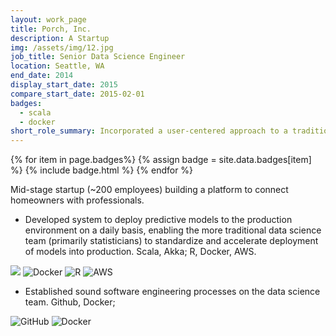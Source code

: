 ```yaml
---
layout: work_page
title: Porch, Inc.
description: A Startup
img: /assets/img/12.jpg
job_title: Senior Data Science Engineer
location: Seattle, WA
end_date: 2014
display_start_date: 2015
compare_start_date: 2015-02-01
badges: 
  - scala
  - docker
short_role_summary: Incorporated a user-centered approach to a traditional predictive analytics team. Orchestrated an initiative to make user research part of the company’s design process. Contributed to the systems design and development of predictive models using hundreds of features to predict human behavior.
---
```


{% for item in page.badges%}
	{% assign badge = site.data.badges[item] %}
	{% include badge.html %}
{% endfor %}


Mid-stage startup (~200 employees) building a platform to connect homeowners with professionals. 

* Developed system to deploy predictive models to the production environment on a daily basis, enabling the more traditional data science team (primarily statisticians) to standardize and accelerate deployment of models into production. 
Scala, Akka; R, Docker, AWS. 

![](https://img.shields.io/badge/scala-%23DC322F.svg?style=for-the-badge&logo=scala&logoColor=white)
![Docker](https://img.shields.io/badge/docker-%230db7ed.svg?style=for-the-badge&logo=docker&logoColor=white)
![R](https://img.shields.io/badge/r-%23276DC3.svg?style=for-the-badge&logo=r&logoColor=white)
![AWS](https://img.shields.io/badge/AWS-%23FF9900.svg?style=for-the-badge&logo=amazon-aws&logoColor=white)
* Established sound software engineering processes on the data science team. 
Github, Docker; 

![GitHub](https://img.shields.io/badge/github-%23121011.svg?style=for-the-badge&logo=github&logoColor=white)
![Docker](https://img.shields.io/badge/docker-%230db7ed.svg?style=for-the-badge&logo=docker&logoColor=white)

